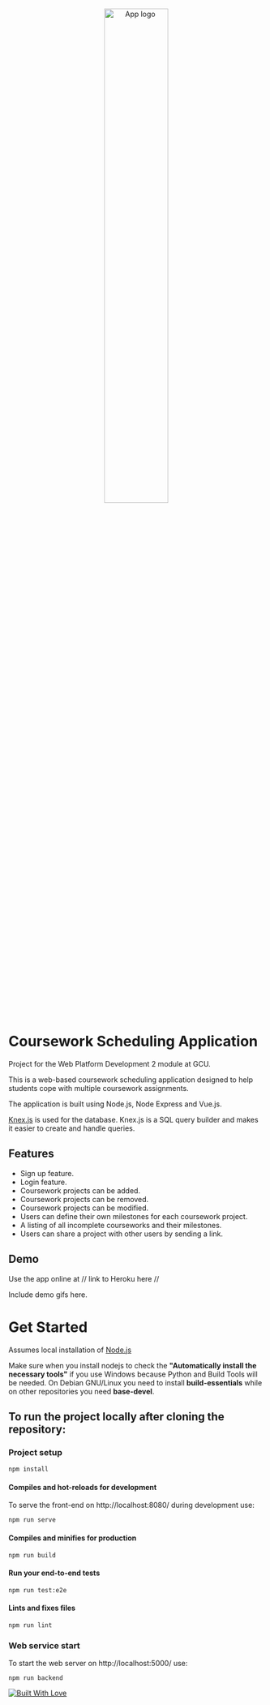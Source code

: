 <br/>
<p align="center">
        <img width="50%" src="https://i.postimg.cc/BQnBsN4j/milestonemanager.png" alt="App logo">
</p>
<br/>

# Coursework Scheduling Application
Project for the Web Platform Development 2 module at GCU. 

This is a web-based coursework scheduling application designed to help students cope with multiple coursework assignments. 

The application is built using Node.js, Node Express and Vue.js.

[Knex.js](http://knexjs.org/) is used for the database. Knex.js is a SQL query builder and makes it easier to create and handle queries. 

## Features
- Sign up feature.
- Login feature.
- Coursework projects can be added.
- Coursework projects can be removed.
- Coursework projects can be modified.
- Users can define their own milestones for each coursework project.
- A listing of all incomplete courseworks and their milestones.
- Users can share a project with other users by sending a link. 

## Demo

Use the app online at // link to Heroku here //

Include demo gifs here.
# Get Started
Assumes local installation of [Node.js](https://nodejs.org/)

Make sure when you install nodejs to check the **"Automatically install the necessary tools"** if you use Windows because Python and Build Tools will be needed. On Debian GNU/Linux you need to install **build-essentials** while on other repositories you need **base-devel**.

## To run the project locally after cloning the repository:
### Project setup
```
npm install
```

#### Compiles and hot-reloads for development
To serve the front-end on http://localhost:8080/ during development use:
```
npm run serve
```

#### Compiles and minifies for production
```
npm run build
```

#### Run your end-to-end tests
```
npm run test:e2e
```

#### Lints and fixes files
```
npm run lint
```

### Web service start
To start the web server on http://localhost:5000/ use:
```
npm run backend
```

[![Built With Love](http://forthebadge.com/images/badges/built-with-love.svg)](http://forthebadge.com)
